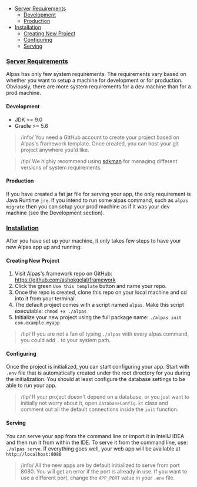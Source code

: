- [Server Requirements](#server-requirements)
    - [Development](#development)
    - [Production](#production)
- [Installation](#installation)
    - [Creating New Project](#creating-new-project)
    - [Configuring](#configuring)
    - [Serving](#serving)

<a name="server-requirements"></a>
### [Server Requirements](#server-requirements)

Alpas has only few system requirements. The requirements vary based on whether you want to setup a machine for
 development or for production. Obviously, there are more system requirements for a dev machine than for a prod machine.
 
<a name="development"></a>
#### Development

<div class="sublist">

* JDK >= 9.0
* Gradle >= 5.6

</div>

> /info/ <span>You need a GitHub account to create your project based on Alpas's framework template. Once created, you can host your git project anywhere you'd like.</span>

> /tip/ <span>We highly recommend using [sdkman](https://sdkman.io/) for managing different versions of system requirements.</span>

<a name="production"></a>
#### Production

If you have created a fat jar file for serving your app, the only requirement is Java Runtime `jre`. If you intend to
 run some alpas command, such as `alpas migrate` then you can setup your prod machine as if it was your dev machine
  (see the Development section).
  
<a name="installation"></a>
### [Installation](#installation)

After you have set up your machine, it only takes few steps to have your new Alpas app up and running:

<a name="creating-new-project"></a>
#### Creating New Project

<div class="sublist">

1. Visit Alpas's framework repo on GitHub: https://github.com/ashokgelal/framework
2. Click the green `Use this template` button and name your repo.
3. Once the repo is created, clone this repo on your local machine and cd into it from your terminal.
4. The default project comes with a script named `alpas`. Make this script executable: `chmod +x ./alpas`
5. Initialize your new project using the full package name: `./alpas init com.example.myapp`

</div>

> /tip/ <span>If you are not a fan of typing `./alpas` with every alpas command, you could add `.` to your system path.</span>

<a name="configuring"></a>
#### Configuring

Once the project is initialized, you can start configuring your app. Start with `.env` file that is automatically
 created under the root directory for you during the initialization. You should at least configure the database
 settings to be able to run your app.

> /tip/ <span>If your project doesn't depend on a database, or you just want to initially not worry about it, open `DatabaseConfig.kt` class and comment out all the default connections inside the `init` function. </span>

<a name="serving"></a>
#### Serving

You can serve your app from the command line or import it in IntellJ IDEA and then run it from within the IDE. To
 serve it from the command line, use: `./alpas serve`. If everything goes well, your web app will be available at
  `http://localhost:8080`

> /info/ <span>All the new apps are by default initialized to serve from port 8080. You will get an error if the port is already in use. If you want to use a different port, change the `APP_PORT` value in your `.env` file.</span>

